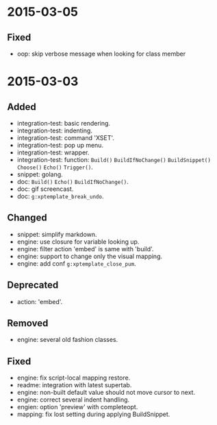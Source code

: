 2015-03-05
==========

Fixed
-----

*   oop: skip verbose message when looking for class member

2015-03-03
==========

Added
-----

*   integration-test: basic rendering.
*   integration-test: indenting.
*   integration-test: command 'XSET'.
*   integration-test: pop up menu.
*   integration-test: wrapper.
*   integration-test: function:
    `Build()` `BuildIfNoChange()` `BuildSnippet()` `Choose()` `Echo()` `Trigger()`.
*   snippet: golang.
*   doc: `Build()` `Echo()` `BuildIfNoChange()`.
*   doc: gif screencast.
*   doc: `g:xptemplate_break_undo`.

Changed
-------

*   snippet: simplify markdown.
*   engine: use closure for variable looking up.
*   engine: filter action 'embed' is same with 'build'.
*   engine: support to change only the visual mapping.
*   engine: add conf `g:xptemplate_close_pum`.

Deprecated
----------

*   action: 'embed'.

Removed
-------

*   engine: several old fashion classes.

Fixed
-----

*   engine: fix script-local mapping restore.
*   readme: integration with latest supertab.
*   engine: non-built default value should not move cursor to next.
*   engine: correct several indent handling.
*   engien: option 'preview' with completeopt.
*   mapping: fix lost setting during applying BuildSnippet.
